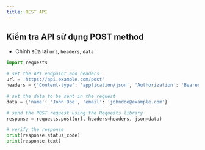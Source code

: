 ```yaml
---
title: REST API
---
```


## Kiểm tra API sử dụng POST method

- Chỉnh sửa lại `url`, `headers`, `data`

```python
import requests

# set the API endpoint and headers
url = 'https://api.example.com/post'
headers = {'Content-type': 'application/json', 'Authorization': 'Bearer your_access_token'}

# set the data to be sent in the request
data = {'name': 'John Doe', 'email': 'johndoe@example.com'}

# send the POST request using the Requests library
response = requests.post(url, headers=headers, json=data)

# verify the response
print(response.status_code)
print(response.text)
```
